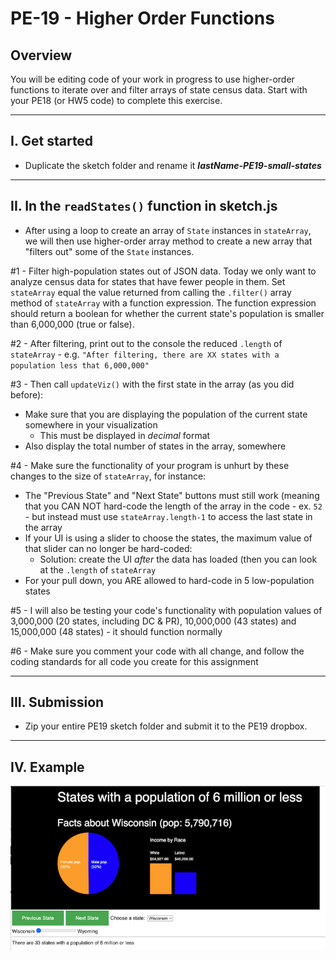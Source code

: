 # PE-19 - Higher Order Functions


## Overview
You will be editing code of your work in progress to use higher-order functions to iterate over and filter arrays of state census data. Start with your PE18 (or HW5 code) to complete this exercise. 

<hr>

## I. Get started

- Duplicate the sketch folder and rename it ***lastName-PE19-small-states***

<hr>

## II. In the `readStates()` function in **sketch.js**

- After using a loop to create an array of `State` instances in `stateArray`, we will then use higher-order array method to create a new array that "filters out" some of the `State` instances.

#1 - Filter high-population states out of JSON data. Today we only want to analyze census data for states that have fewer people in them. Set `stateArray` equal the value returned from calling the `.filter()` array method of `stateArray` with a function expression. The function expression should return a boolean for whether the current state's population is smaller than 6,000,000 (true or false).

#2 - After filtering, print out to the console the reduced `.length` of `stateArray` - e.g. `"After filtering, there are XX states with a population less that 6,000,000"`

#3 - Then call `updateViz()` with the first state in the array (as you did before):

  - Make sure that you are displaying the population of the current state somewhere in your visualization
    - This must be displayed in *decimal* format
  - Also display the total number of states in the array, somewhere

#4 - Make sure the functionality of your program is unhurt by these changes to the size of `stateArray`, for instance:

  - The "Previous State" and "Next State" buttons must still work (meaning that you CAN NOT hard-code the length of the array in the code - ex. `52` - but instead must use `stateArray.length-1` to access the last state in the array
  - If your UI is using a slider to choose the states, the maximum value of that slider can no longer be hard-coded:
    - Solution: create the UI *after* the data has loaded (then you can look at the `.length` of `stateArray`
  - For your pull down, you ARE allowed to hard-code in 5 low-population states

#5 - I will also be testing your code's functionality with population values of 3,000,000 (20 states, including DC & PR), 10,000,000 (43 states) and 15,000,000 (48 states) - it should function normally

#6 - Make sure you comment your code with all change, and follow the coding standards for all code you create for this assignment

<hr>

## III. Submission
- Zip your entire PE19 sketch folder and submit it to the PE19  dropbox.

<hr>

## IV. Example

![screenshot](./_images/pe-19-1.png)

